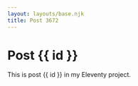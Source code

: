```yaml
---
layout: layouts/base.njk
title: Post 3672
---
```


# Post {{ id }}

This is post {{ id }} in my Eleventy project.
